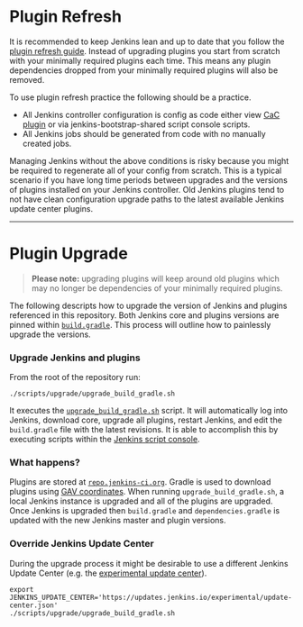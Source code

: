 # Plugin Refresh

It is recommended to keep Jenkins lean and up to date that you follow the
[plugin refresh guide](plugin_refresh.md).  Instead of upgrading plugins you
start from scratch with your minimally required plugins each time.  This means
any plugin dependencies dropped from your minimally required plugins will also
be removed.

To use plugin refresh practice the following should be a practice.

- All Jenkins controller configuration is config as code either view [CaC
  plugin][cac] or via jenkins-bootstrap-shared script console scripts.
- All Jenkins jobs should be generated from code with no manually created jobs.

Managing Jenkins without the above conditions is risky because you might be
required to regenerate all of your config from scratch.  This is a typical
scenario if you have long time periods between upgrades and the versions of
plugins installed on your Jenkins controller.  Old Jenkins plugins tend to not
have clean configuration upgrade paths to the latest available Jenkins update
center plugins.

---

# Plugin Upgrade

> **Please note:** upgrading plugins will keep around old plugins which may no
> longer be dependencies of your minimally required plugins.

The following descripts how to upgrade the version of Jenkins and plugins
referenced in this repository.  Both Jenkins core and plugins versions are
pinned within [`build.gradle`](../../build.gradle).  This process will outline
how to painlessly upgrade the versions.

### Upgrade Jenkins and plugins

From the root of the repository run:

    ./scripts/upgrade/upgrade_build_gradle.sh

It executes the [`upgrade_build_gradle.sh`](upgrade_build_gradle.sh) script.  It
will automatically log into Jenkins, download core, upgrade all plugins, restart
Jenkins, and edit the `build.gradle` file with the latest revisions.  It is able
to accomplish this by executing scripts within the [Jenkins script console][1].


### What happens?

Plugins are stored at [`repo.jenkins-ci.org`][2].  Gradle is used to download
plugins using [GAV coordinates][3].  When running `upgrade_build_gradle.sh`,
a local Jenkins instance is upgraded and all of the plugins are upgraded.  Once
Jenkins is upgraded then `build.gradle` and `dependencies.gradle` is updated
with the new Jenkins master and plugin versions.

### Override Jenkins Update Center

During the upgrade process it might be desirable to use a different Jenkins
Update Center (e.g. the [experimental update center][4]).

    export JENKINS_UPDATE_CENTER='https://updates.jenkins.io/experimental/update-center.json'
    ./scripts/upgrade/upgrade_build_gradle.sh

[1]: https://wiki.jenkins-ci.org/display/JENKINS/Jenkins+Script+Console
[2]: https://repo.jenkins-ci.org/
[3]: https://maven.apache.org/pom.html#Maven_Coordinates
[4]: https://jenkins.io/doc/developer/publishing/releasing-experimental-updates/
[cac]: https://plugins.jenkins.io/configuration-as-code/
